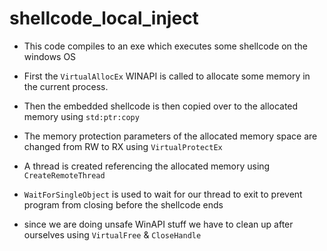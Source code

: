 # shellcode_local_inject
- This code compiles to an exe which executes some shellcode on the windows OS

- First the `VirtualAllocEx` WINAPI is called to allocate some memory in the current process.
- Then the embedded shellcode is then copied over to the allocated memory using `std:ptr:copy`
- The memory protection parameters of the allocated memory space are changed from RW to RX using `VirtualProtectEx`
- A thread is created referencing the allocated memory using `CreateRemoteThread`
- `WaitForSingleObject` is used to wait for our thread to exit to prevent program from closing before the shellcode ends
- since we are doing unsafe WinAPI stuff we have to clean up after ourselves using `VirtualFree` & `CloseHandle`